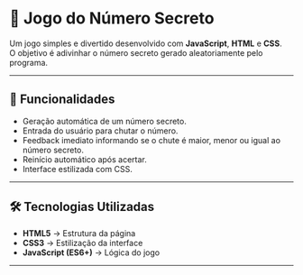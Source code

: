 # 🎲 Jogo do Número Secreto

Um jogo simples e divertido desenvolvido com **JavaScript**, **HTML** e **CSS**.  
O objetivo é adivinhar o número secreto gerado aleatoriamente pelo programa.  

---

## 🚀 Funcionalidades
- Geração automática de um número secreto.
- Entrada do usuário para chutar o número.
- Feedback imediato informando se o chute é maior, menor ou igual ao número secreto.
- Reinício automático após acertar.
- Interface estilizada com CSS.

---

## 🛠️ Tecnologias Utilizadas
- **HTML5** → Estrutura da página  
- **CSS3** → Estilização da interface  
- **JavaScript (ES6+)** → Lógica do jogo  

---


